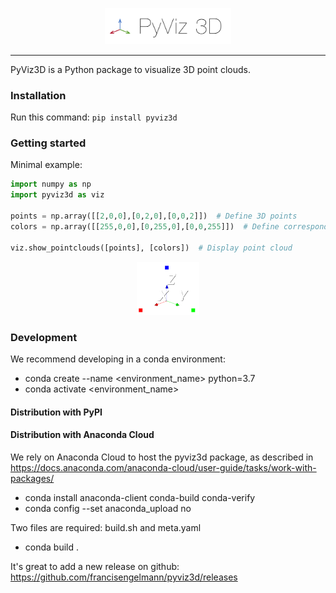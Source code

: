 <p align="center"><img width="40%" src="docs/img/pyviz3d-logo.png" /></p>

----
PyViz3D is a Python package to visualize 3D point clouds.

### Installation
Run this command:
```pip install pyviz3d```

### Getting started
Minimal example:
```python
import numpy as np
import pyviz3d as viz

points = np.array([[2,0,0],[0,2,0],[0,0,2]])  # Define 3D points
colors = np.array([[255,0,0],[0,255,0],[0,0,255]])  # Define corresponding colors

viz.show_pointclouds([points], [colors])  # Display point cloud
```

<p align="center"><img width="20%" src="docs/img/minimal_example.png" /></p>

### Development
We recommend developing in a conda environment:
- conda create --name <environment_name> python=3.7
- conda activate <environment_name>

#### Distribution with PyPI


#### Distribution with Anaconda Cloud

We rely on Anaconda Cloud to host the pyviz3d package, as described in https://docs.anaconda.com/anaconda-cloud/user-guide/tasks/work-with-packages/
- conda install anaconda-client conda-build conda-verify
- conda config --set anaconda_upload no

Two files are required: build.sh and meta.yaml

- conda build .

It's great to add a new release on github: https://github.com/francisengelmann/pyviz3d/releases

